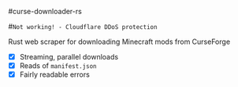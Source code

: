 #curse-downloader-rs

#`Not working! - Cloudflare DDoS protection`

Rust web scraper for downloading Minecraft mods from CurseForge

-[x] Streaming, parallel downloads
-[x] Reads of `manifest.json`
-[x] Fairly readable errors